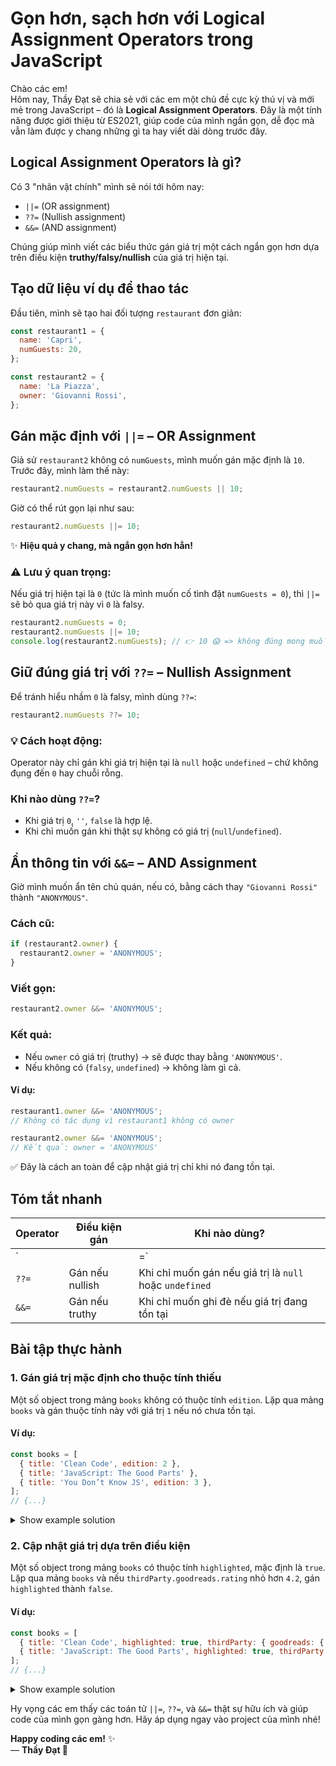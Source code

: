 # Gọn hơn, sạch hơn với Logical Assignment Operators trong JavaScript

Chào các em!  
Hôm nay, Thầy Đạt sẽ chia sẻ với các em một chủ đề cực kỳ thú vị và mới mẻ trong JavaScript – đó là **Logical Assignment Operators**. Đây là một tính năng được giới thiệu từ ES2021, giúp code của mình ngắn gọn, dễ đọc mà vẫn làm được y chang những gì ta hay viết dài dòng trước đây.


## Logical Assignment Operators là gì?

Có 3 "nhân vật chính" mình sẽ nói tới hôm nay:

- `||=` (OR assignment)
- `??=` (Nullish assignment)
- `&&=` (AND assignment)

Chúng giúp mình viết các biểu thức gán giá trị một cách ngắn gọn hơn dựa trên điều kiện **truthy/falsy/nullish** của giá trị hiện tại.


## Tạo dữ liệu ví dụ để thao tác

Đầu tiên, mình sẽ tạo hai đối tượng `restaurant` đơn giản:

```javascript
const restaurant1 = {
  name: 'Capri',
  numGuests: 20,
};

const restaurant2 = {
  name: 'La Piazza',
  owner: 'Giovanni Rossi',
};
```


## Gán mặc định với `||=` – OR Assignment

Giả sử `restaurant2` không có `numGuests`, mình muốn gán mặc định là `10`. Trước đây, mình làm thế này:

```javascript
restaurant2.numGuests = restaurant2.numGuests || 10;
```

Giờ có thể rút gọn lại như sau:

```javascript
restaurant2.numGuests ||= 10;
```

✨ **Hiệu quả y chang, mà ngắn gọn hơn hẳn!**

### ⚠️ Lưu ý quan trọng:

Nếu giá trị hiện tại là `0` (tức là mình muốn cố tình đặt `numGuests = 0`), thì `||=` sẽ bỏ qua giá trị này vì `0` là falsy.

```javascript
restaurant2.numGuests = 0;
restaurant2.numGuests ||= 10;
console.log(restaurant2.numGuests); // 👉 10 😱 => không đúng mong muốn
```


## Giữ đúng giá trị với `??=` – Nullish Assignment

Để tránh hiểu nhầm `0` là falsy, mình dùng `??=`:

```javascript
restaurant2.numGuests ??= 10;
```

### 💡 Cách hoạt động:

Operator này chỉ gán khi giá trị hiện tại là `null` hoặc `undefined` – chứ không đụng đến `0` hay chuỗi rỗng.

### Khi nào dùng `??=`?

- Khi giá trị `0`, `''`, `false` là hợp lệ.
- Khi chỉ muốn gán khi thật sự không có giá trị (`null`/`undefined`).


## Ẩn thông tin với `&&=` – AND Assignment

Giờ mình muốn ẩn tên chủ quán, nếu có, bằng cách thay `"Giovanni Rossi"` thành `"ANONYMOUS"`.

### Cách cũ:

```javascript
if (restaurant2.owner) {
  restaurant2.owner = 'ANONYMOUS';
}
```

### Viết gọn:

```javascript
restaurant2.owner &&= 'ANONYMOUS';
```

### Kết quả:

- Nếu `owner` có giá trị (truthy) → sẽ được thay bằng `'ANONYMOUS'`.
- Nếu không có (`falsy`, `undefined`) → không làm gì cả.

#### Ví dụ:

```javascript
restaurant1.owner &&= 'ANONYMOUS';
// Không có tác dụng vì restaurant1 không có owner

restaurant2.owner &&= 'ANONYMOUS';
// Kết quả: owner = 'ANONYMOUS'
```

✅ Đây là cách an toàn để cập nhật giá trị chỉ khi nó đang tồn tại.


## Tóm tắt nhanh

| **Operator** | **Điều kiện gán**               | **Khi nào dùng?**                                   |
|--------------|----------------------------------|----------------------------------------------------|
| `||=`        | Gán nếu falsy                   | Khi muốn gán giá trị mặc định                     |
| `??=`        | Gán nếu nullish                 | Khi chỉ muốn gán nếu giá trị là `null` hoặc `undefined` |
| `&&=`        | Gán nếu truthy                  | Khi chỉ muốn ghi đè nếu giá trị đang tồn tại       |


## Bài tập thực hành

### 1. Gán giá trị mặc định cho thuộc tính thiếu

Một số object trong mảng `books` không có thuộc tính `edition`. Lặp qua mảng `books` và gán thuộc tính này với giá trị `1` nếu nó chưa tồn tại.

#### Ví dụ:

```javascript
const books = [
  { title: 'Clean Code', edition: 2 },
  { title: 'JavaScript: The Good Parts' },
  { title: 'You Don’t Know JS', edition: 3 },
];
// {...}
```

<details>
<summary>Show example solution</summary>

```javascript
for (let i = 0; i < books.length; i++) {
  books[i].edition ||= 1;
}
console.log(books);
// Output:
// [
//   { title: 'Clean Code', edition: 2 },
//   { title: 'JavaScript: The Good Parts', edition: 1 },
//   { title: 'You Don’t Know JS', edition: 3 },
// ]
```
</details>


### 2. Cập nhật giá trị dựa trên điều kiện

Một số object trong mảng `books` có thuộc tính `highlighted`, mặc định là `true`. Lặp qua mảng `books` và nếu `thirdParty.goodreads.rating` nhỏ hơn `4.2`, gán `highlighted` thành `false`.

#### Ví dụ:

```javascript
const books = [
  { title: 'Clean Code', highlighted: true, thirdParty: { goodreads: { rating: 4.5 } } },
  { title: 'JavaScript: The Good Parts', highlighted: true, thirdParty: { goodreads: { rating: 4.1 } } },
];
// {...}
```

<details>
<summary>Show example solution</summary>

```javascript
for (let i = 0; i < books.length; i++) {
  books[i].highlighted &&= !(books[i].thirdParty.goodreads.rating < 4.2);
}
console.log(books);
// Output:
// [
//   { title: 'Clean Code', highlighted: true, thirdParty: { goodreads: { rating: 4.5 } } },
//   { title: 'JavaScript: The Good Parts', highlighted: false, thirdParty: { goodreads: { rating: 4.1 } } },
// ]
```
</details>


Hy vọng các em thấy các toán tử `||=`, `??=`, và `&&=` thật sự hữu ích và giúp code của mình gọn gàng hơn. Hãy áp dụng ngay vào project của mình nhé!

**Happy coding các em!** ✨  
— **Thầy Đạt 🧡**
